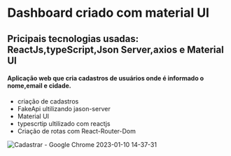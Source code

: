 # Dashboard criado com material UI
## Pricipais tecnologias usadas: ReactJs,typeScript,Json Server,axios e Material UI

#### Aplicação web que cria cadastros de usuários onde é informado o nome,email e cidade.

* criação de cadastros 
* FakeApi ultilizando jason-server
* Material UI
* typescrtip ultilizado com reactjs
* Criação de rotas com React-Router-Dom


![Cadastrar - Google Chrome 2023-01-10 14-37-31](https://user-images.githubusercontent.com/97038290/211626257-fcf0fa62-81a0-4944-81a2-f67ed25b2c92.gif)
